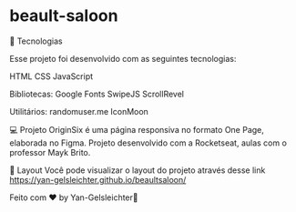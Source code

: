 # beault-saloon

🚀 Tecnologias

Esse projeto foi desenvolvido com as seguintes tecnologias:

HTML
CSS
JavaScript


Bibliotecas:
Google Fonts
SwipeJS
ScrollRevel


Utilitários:
randomuser.me
IconMoon

💻 Projeto
OriginSix é uma página responsiva no formato One Page, elaborada no Figma. Projeto desenvolvido com a Rocketseat, aulas com o professor  Mayk Brito.

🔖 Layout
Você pode visualizar o layout do projeto através desse link https://yan-gelsleichter.github.io/beaultsaloon/

Feito com ♥ by Yan-Gelsleichter👋
